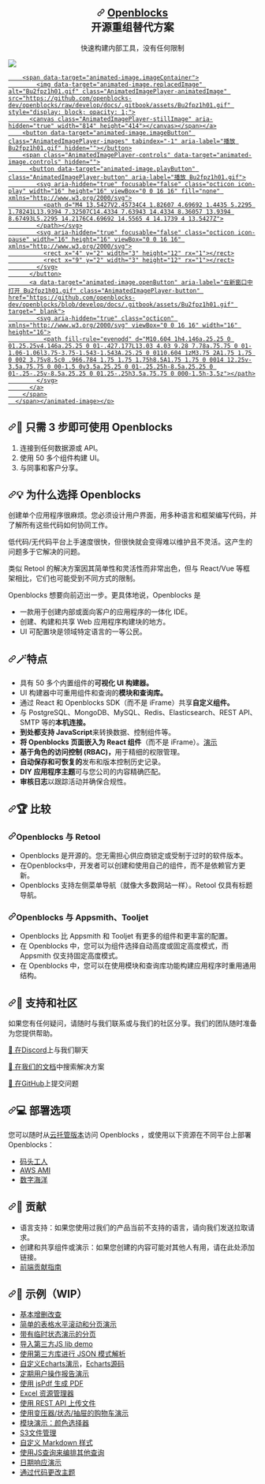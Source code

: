 <div class="Box-sc-g0xbh4-0 bJMeLZ js-snippet-clipboard-copy-unpositioned" data-hpc="true"><article class="markdown-body entry-content container-lg" itemprop="text"><div align="center" dir="auto">
<h1 tabindex="-1" dir="auto"><a id="user-content-----openblocks----the-open-source-retool-alternative" class="anchor" aria-hidden="true" tabindex="-1" href="#----openblocks----the-open-source-retool-alternative"><svg class="octicon octicon-link" viewBox="0 0 16 16" version="1.1" width="16" height="16" aria-hidden="true"><path d="m7.775 3.275 1.25-1.25a3.5 3.5 0 1 1 4.95 4.95l-2.5 2.5a3.5 3.5 0 0 1-4.95 0 .751.751 0 0 1 .018-1.042.751.751 0 0 1 1.042-.018 1.998 1.998 0 0 0 2.83 0l2.5-2.5a2.002 2.002 0 0 0-2.83-2.83l-1.25 1.25a.751.751 0 0 1-1.042-.018.751.751 0 0 1-.018-1.042Zm-4.69 9.64a1.998 1.998 0 0 0 2.83 0l1.25-1.25a.751.751 0 0 1 1.042.018.751.751 0 0 1 .018 1.042l-1.25 1.25a3.5 3.5 0 1 1-4.95-4.95l2.5-2.5a3.5 3.5 0 0 1 4.95 0 .751.751 0 0 1-.018 1.042.751.751 0 0 1-1.042.018 1.998 1.998 0 0 0-2.83 0l-2.5 2.5a1.998 1.998 0 0 0 0 2.83Z"></path></svg></a>
    <b><a href="https://openblocks.dev/" rel="nofollow"><font style="vertical-align: inherit;"><font style="vertical-align: inherit;">Openblocks</font></font></a></b><br><font style="vertical-align: inherit;"><font style="vertical-align: inherit;">
    开源重组替代方案
</font></font></h1>
<p dir="auto"><font style="vertical-align: inherit;"><font style="vertical-align: inherit;">
    快速构建内部工具，没有任何限制
</font></font></p>
</div>
<p dir="auto"><animated-image data-catalyst=""><a target="_blank" rel="noopener noreferrer" href="/openblocks-dev/openblocks/blob/develop/docs/.gitbook/assets/Bu2fpz1h01.gif" data-target="animated-image.originalLink"><img src="/openblocks-dev/openblocks/raw/develop/docs/.gitbook/assets/Bu2fpz1h01.gif" style="max-width: 100%; display: inline-block;" data-target="animated-image.originalImage"></a>
      <span class="AnimatedImagePlayer" data-target="animated-image.player" hidden="">
        <a data-target="animated-image.replacedLink" class="AnimatedImagePlayer-images" href="https://github.com/openblocks-dev/openblocks/blob/develop/docs/.gitbook/assets/Bu2fpz1h01.gif" target="_blank">
          
        <span data-target="animated-image.imageContainer">
            <img data-target="animated-image.replacedImage" alt="Bu2fpz1h01.gif" class="AnimatedImagePlayer-animatedImage" src="https://github.com/openblocks-dev/openblocks/raw/develop/docs/.gitbook/assets/Bu2fpz1h01.gif" style="display: block; opacity: 1;">
          <canvas class="AnimatedImagePlayer-stillImage" aria-hidden="true" width="814" height="414"></canvas></span></a>
        <button data-target="animated-image.imageButton" class="AnimatedImagePlayer-images" tabindex="-1" aria-label="播放 Bu2fpz1h01.gif" hidden=""></button>
        <span class="AnimatedImagePlayer-controls" data-target="animated-image.controls" hidden="">
          <button data-target="animated-image.playButton" class="AnimatedImagePlayer-button" aria-label="播放 Bu2fpz1h01.gif">
            <svg aria-hidden="true" focusable="false" class="octicon icon-play" width="16" height="16" viewBox="0 0 16 16" fill="none" xmlns="http://www.w3.org/2000/svg">
              <path d="M4 13.5427V2.45734C4 1.82607 4.69692 1.4435 5.2295 1.78241L13.9394 7.32507C14.4334 7.63943 14.4334 8.36057 13.9394 8.67493L5.2295 14.2176C4.69692 14.5565 4 14.1739 4 13.5427Z">
            </path></svg>
            <svg aria-hidden="true" focusable="false" class="octicon icon-pause" width="16" height="16" viewBox="0 0 16 16" xmlns="http://www.w3.org/2000/svg">
              <rect x="4" y="2" width="3" height="12" rx="1"></rect>
              <rect x="9" y="2" width="3" height="12" rx="1"></rect>
            </svg>
          </button>
          <a data-target="animated-image.openButton" aria-label="在新窗口中打开 Bu2fpz1h01.gif" class="AnimatedImagePlayer-button" href="https://github.com/openblocks-dev/openblocks/blob/develop/docs/.gitbook/assets/Bu2fpz1h01.gif" target="_blank">
            <svg aria-hidden="true" class="octicon" xmlns="http://www.w3.org/2000/svg" viewBox="0 0 16 16" width="16" height="16">
              <path fill-rule="evenodd" d="M10.604 1h4.146a.25.25 0 01.25.25v4.146a.25.25 0 01-.427.177L13.03 4.03 9.28 7.78a.75.75 0 01-1.06-1.06l3.75-3.75-1.543-1.543A.25.25 0 0110.604 1zM3.75 2A1.75 1.75 0 002 3.75v8.5c0 .966.784 1.75 1.75 1.75h8.5A1.75 1.75 0 0014 12.25v-3.5a.75.75 0 00-1.5 0v3.5a.25.25 0 01-.25.25h-8.5a.25.25 0 01-.25-.25v-8.5a.25.25 0 01.25-.25h3.5a.75.75 0 000-1.5h-3.5z"></path>
            </svg>
          </a>
        </span>
      </span></animated-image></p>
<h2 tabindex="-1" dir="auto"><a id="user-content--use-openblocks-in-3-steps" class="anchor" aria-hidden="true" tabindex="-1" href="#-use-openblocks-in-3-steps"><svg class="octicon octicon-link" viewBox="0 0 16 16" version="1.1" width="16" height="16" aria-hidden="true"><path d="m7.775 3.275 1.25-1.25a3.5 3.5 0 1 1 4.95 4.95l-2.5 2.5a3.5 3.5 0 0 1-4.95 0 .751.751 0 0 1 .018-1.042.751.751 0 0 1 1.042-.018 1.998 1.998 0 0 0 2.83 0l2.5-2.5a2.002 2.002 0 0 0-2.83-2.83l-1.25 1.25a.751.751 0 0 1-1.042-.018.751.751 0 0 1-.018-1.042Zm-4.69 9.64a1.998 1.998 0 0 0 2.83 0l1.25-1.25a.751.751 0 0 1 1.042.018.751.751 0 0 1 .018 1.042l-1.25 1.25a3.5 3.5 0 1 1-4.95-4.95l2.5-2.5a3.5 3.5 0 0 1 4.95 0 .751.751 0 0 1-.018 1.042.751.751 0 0 1-1.042.018 1.998 1.998 0 0 0-2.83 0l-2.5 2.5a1.998 1.998 0 0 0 0 2.83Z"></path></svg></a><font style="vertical-align: inherit;"><font style="vertical-align: inherit;">📢 只需 3 步即可使用 Openblocks</font></font></h2>
<ol dir="auto">
<li><font style="vertical-align: inherit;"><font style="vertical-align: inherit;">连接到任何数据源或 API。</font></font></li>
<li><font style="vertical-align: inherit;"><font style="vertical-align: inherit;">使用 50 多个组件构建 UI。</font></font></li>
<li><font style="vertical-align: inherit;"><font style="vertical-align: inherit;">与同事和客户分享。</font></font></li>
</ol>
<h2 tabindex="-1" dir="auto"><a id="user-content--why-openblocks" class="anchor" aria-hidden="true" tabindex="-1" href="#-why-openblocks"><svg class="octicon octicon-link" viewBox="0 0 16 16" version="1.1" width="16" height="16" aria-hidden="true"><path d="m7.775 3.275 1.25-1.25a3.5 3.5 0 1 1 4.95 4.95l-2.5 2.5a3.5 3.5 0 0 1-4.95 0 .751.751 0 0 1 .018-1.042.751.751 0 0 1 1.042-.018 1.998 1.998 0 0 0 2.83 0l2.5-2.5a2.002 2.002 0 0 0-2.83-2.83l-1.25 1.25a.751.751 0 0 1-1.042-.018.751.751 0 0 1-.018-1.042Zm-4.69 9.64a1.998 1.998 0 0 0 2.83 0l1.25-1.25a.751.751 0 0 1 1.042.018.751.751 0 0 1 .018 1.042l-1.25 1.25a3.5 3.5 0 1 1-4.95-4.95l2.5-2.5a3.5 3.5 0 0 1 4.95 0 .751.751 0 0 1-.018 1.042.751.751 0 0 1-1.042.018 1.998 1.998 0 0 0-2.83 0l-2.5 2.5a1.998 1.998 0 0 0 0 2.83Z"></path></svg></a><font style="vertical-align: inherit;"><font style="vertical-align: inherit;">💡 为什么选择 Openblocks</font></font></h2>
<p dir="auto"><font style="vertical-align: inherit;"><font style="vertical-align: inherit;">创建单个应用程序很麻烦。</font><font style="vertical-align: inherit;">您必须设计用户界面，用多种语言和框架编写代码，并了解所有这些代码如何协同工作。</font></font></p>
<p dir="auto"><font style="vertical-align: inherit;"><font style="vertical-align: inherit;">低代码/无代码平台上手速度很快，但很快就会变得难以维护且不灵活。</font><font style="vertical-align: inherit;">这产生的问题多于它解决的问题。</font></font></p>
<p dir="auto"><font style="vertical-align: inherit;"><font style="vertical-align: inherit;">类似 Retool 的解决方案因其简单性和灵活性而非常出色，但与 React/Vue 等框架相比，它们也可能受到不同方式的限制。</font></font></p>
<p dir="auto"><font style="vertical-align: inherit;"><font style="vertical-align: inherit;">Openblocks 想要向前迈出一步。</font><font style="vertical-align: inherit;">更具体地说，Openblocks 是</font></font></p>
<ul dir="auto">
<li><font style="vertical-align: inherit;"><font style="vertical-align: inherit;">一款用于创建内部或面向客户的应用程序的一体化 IDE。</font></font></li>
<li><font style="vertical-align: inherit;"><font style="vertical-align: inherit;">创建、构建和共享 Web 应用程序构建块的地方。</font></font></li>
<li><font style="vertical-align: inherit;"><font style="vertical-align: inherit;">UI 可配置块是领域特定语言的一等公民。</font></font></li>
</ul>
<h2 tabindex="-1" dir="auto"><a id="user-content--features" class="anchor" aria-hidden="true" tabindex="-1" href="#-features"><svg class="octicon octicon-link" viewBox="0 0 16 16" version="1.1" width="16" height="16" aria-hidden="true"><path d="m7.775 3.275 1.25-1.25a3.5 3.5 0 1 1 4.95 4.95l-2.5 2.5a3.5 3.5 0 0 1-4.95 0 .751.751 0 0 1 .018-1.042.751.751 0 0 1 1.042-.018 1.998 1.998 0 0 0 2.83 0l2.5-2.5a2.002 2.002 0 0 0-2.83-2.83l-1.25 1.25a.751.751 0 0 1-1.042-.018.751.751 0 0 1-.018-1.042Zm-4.69 9.64a1.998 1.998 0 0 0 2.83 0l1.25-1.25a.751.751 0 0 1 1.042.018.751.751 0 0 1 .018 1.042l-1.25 1.25a3.5 3.5 0 1 1-4.95-4.95l2.5-2.5a3.5 3.5 0 0 1 4.95 0 .751.751 0 0 1-.018 1.042.751.751 0 0 1-1.042.018 1.998 1.998 0 0 0-2.83 0l-2.5 2.5a1.998 1.998 0 0 0 0 2.83Z"></path></svg></a><font style="vertical-align: inherit;"><font style="vertical-align: inherit;">🪄特点</font></font></h2>
<ul dir="auto">
<li><strong><font style="vertical-align: inherit;"></font></strong><font style="vertical-align: inherit;"><font style="vertical-align: inherit;">具有 50 多个内置组件的</font><strong><font style="vertical-align: inherit;">可视化 UI 构建器。</font></strong></font></li>
<li><strong><font style="vertical-align: inherit;"></font></strong><font style="vertical-align: inherit;"><font style="vertical-align: inherit;">UI 构建器中可重用组件和查询的</font><strong><font style="vertical-align: inherit;">模块和查询库。</font></strong></font></li>
<li><strong><font style="vertical-align: inherit;"></font></strong><font style="vertical-align: inherit;"><font style="vertical-align: inherit;">通过 React 和 Openblocks SDK（而不是 iFrame）共享</font><strong><font style="vertical-align: inherit;">自定义组件。</font></strong></font></li>
<li><strong><font style="vertical-align: inherit;"></font></strong><font style="vertical-align: inherit;"><font style="vertical-align: inherit;">与 PostgreSQL、MongoDB、MySQL、Redis、Elasticsearch、REST API、SMTP 等的</font><strong><font style="vertical-align: inherit;">本机连接。</font></strong></font></li>
<li><strong><font style="vertical-align: inherit;"><font style="vertical-align: inherit;">到处都支持 JavaScript</font></font></strong><font style="vertical-align: inherit;"><font style="vertical-align: inherit;">来转换数据、控制组件等。</font></font></li>
<li><strong><font style="vertical-align: inherit;"><font style="vertical-align: inherit;">将 Openblocks 页面嵌入为 React 组件</font></font></strong><font style="vertical-align: inherit;"><font style="vertical-align: inherit;">（而不是 iFrame）。</font></font><a href="https://github.com/openblocks-dev/openblocks-sdk-demo"><font style="vertical-align: inherit;"><font style="vertical-align: inherit;">演示</font></font></a></li>
<li><strong><font style="vertical-align: inherit;"><font style="vertical-align: inherit;">基于角色的访问控制 (RBAC)，</font></font></strong><font style="vertical-align: inherit;"><font style="vertical-align: inherit;">用于精细的权限管理。</font></font></li>
<li><strong><font style="vertical-align: inherit;"><font style="vertical-align: inherit;">自动保存和可恢复的</font></font></strong><font style="vertical-align: inherit;"><font style="vertical-align: inherit;">发布和版本控制历史记录。</font></font></li>
<li><strong><font style="vertical-align: inherit;"><font style="vertical-align: inherit;">DIY 应用程序主题</font></font></strong><font style="vertical-align: inherit;"><font style="vertical-align: inherit;">可与您公司的内容精确匹配。</font></font></li>
<li><strong><font style="vertical-align: inherit;"><font style="vertical-align: inherit;">审核日志</font></font></strong><font style="vertical-align: inherit;"><font style="vertical-align: inherit;">以跟踪活动并确保合规性。</font></font></li>
</ul>
<h2 tabindex="-1" dir="auto"><a id="user-content--comparisons" class="anchor" aria-hidden="true" tabindex="-1" href="#-comparisons"><svg class="octicon octicon-link" viewBox="0 0 16 16" version="1.1" width="16" height="16" aria-hidden="true"><path d="m7.775 3.275 1.25-1.25a3.5 3.5 0 1 1 4.95 4.95l-2.5 2.5a3.5 3.5 0 0 1-4.95 0 .751.751 0 0 1 .018-1.042.751.751 0 0 1 1.042-.018 1.998 1.998 0 0 0 2.83 0l2.5-2.5a2.002 2.002 0 0 0-2.83-2.83l-1.25 1.25a.751.751 0 0 1-1.042-.018.751.751 0 0 1-.018-1.042Zm-4.69 9.64a1.998 1.998 0 0 0 2.83 0l1.25-1.25a.751.751 0 0 1 1.042.018.751.751 0 0 1 .018 1.042l-1.25 1.25a3.5 3.5 0 1 1-4.95-4.95l2.5-2.5a3.5 3.5 0 0 1 4.95 0 .751.751 0 0 1-.018 1.042.751.751 0 0 1-1.042.018 1.998 1.998 0 0 0-2.83 0l-2.5 2.5a1.998 1.998 0 0 0 0 2.83Z"></path></svg></a><font style="vertical-align: inherit;"><font style="vertical-align: inherit;">🏆 比较</font></font></h2>
<h3 tabindex="-1" dir="auto"><a id="user-content-openblocks-vs-retool" class="anchor" aria-hidden="true" tabindex="-1" href="#openblocks-vs-retool"><svg class="octicon octicon-link" viewBox="0 0 16 16" version="1.1" width="16" height="16" aria-hidden="true"><path d="m7.775 3.275 1.25-1.25a3.5 3.5 0 1 1 4.95 4.95l-2.5 2.5a3.5 3.5 0 0 1-4.95 0 .751.751 0 0 1 .018-1.042.751.751 0 0 1 1.042-.018 1.998 1.998 0 0 0 2.83 0l2.5-2.5a2.002 2.002 0 0 0-2.83-2.83l-1.25 1.25a.751.751 0 0 1-1.042-.018.751.751 0 0 1-.018-1.042Zm-4.69 9.64a1.998 1.998 0 0 0 2.83 0l1.25-1.25a.751.751 0 0 1 1.042.018.751.751 0 0 1 .018 1.042l-1.25 1.25a3.5 3.5 0 1 1-4.95-4.95l2.5-2.5a3.5 3.5 0 0 1 4.95 0 .751.751 0 0 1-.018 1.042.751.751 0 0 1-1.042.018 1.998 1.998 0 0 0-2.83 0l-2.5 2.5a1.998 1.998 0 0 0 0 2.83Z"></path></svg></a><font style="vertical-align: inherit;"><font style="vertical-align: inherit;">Openblocks 与 Retool</font></font></h3>
<ul dir="auto">
<li><font style="vertical-align: inherit;"><font style="vertical-align: inherit;">Openblocks 是开源的。</font><font style="vertical-align: inherit;">您无需担心供应商锁定或受制于过时的软件版本。</font></font></li>
<li><font style="vertical-align: inherit;"><font style="vertical-align: inherit;">在Openblocks中，开发者可以创建和使用自己的组件，而不是依赖官方更新。</font></font></li>
<li><font style="vertical-align: inherit;"><font style="vertical-align: inherit;">Openblocks 支持左侧菜单导航（就像大多数网站一样）。</font><font style="vertical-align: inherit;">Retool 仅具有标题导航。</font></font></li>
</ul>
<h3 tabindex="-1" dir="auto"><a id="user-content-openblocks-vs-appsmith-tooljet" class="anchor" aria-hidden="true" tabindex="-1" href="#openblocks-vs-appsmith-tooljet"><svg class="octicon octicon-link" viewBox="0 0 16 16" version="1.1" width="16" height="16" aria-hidden="true"><path d="m7.775 3.275 1.25-1.25a3.5 3.5 0 1 1 4.95 4.95l-2.5 2.5a3.5 3.5 0 0 1-4.95 0 .751.751 0 0 1 .018-1.042.751.751 0 0 1 1.042-.018 1.998 1.998 0 0 0 2.83 0l2.5-2.5a2.002 2.002 0 0 0-2.83-2.83l-1.25 1.25a.751.751 0 0 1-1.042-.018.751.751 0 0 1-.018-1.042Zm-4.69 9.64a1.998 1.998 0 0 0 2.83 0l1.25-1.25a.751.751 0 0 1 1.042.018.751.751 0 0 1 .018 1.042l-1.25 1.25a3.5 3.5 0 1 1-4.95-4.95l2.5-2.5a3.5 3.5 0 0 1 4.95 0 .751.751 0 0 1-.018 1.042.751.751 0 0 1-1.042.018 1.998 1.998 0 0 0-2.83 0l-2.5 2.5a1.998 1.998 0 0 0 0 2.83Z"></path></svg></a><font style="vertical-align: inherit;"><font style="vertical-align: inherit;">Openblocks 与 Appsmith、Tooljet</font></font></h3>
<ul dir="auto">
<li><font style="vertical-align: inherit;"><font style="vertical-align: inherit;">Openblocks 比 Appsmith 和 Tooljet 有更多的组件和更丰富的配置。</font></font></li>
<li><font style="vertical-align: inherit;"><font style="vertical-align: inherit;">在 Openblocks 中，您可以为组件选择自动高度或固定高度模式，而 Appsmith 仅支持固定高度模式。</font></font></li>
<li><font style="vertical-align: inherit;"><font style="vertical-align: inherit;">在 Openblocks 中，您可以在使用模块和查询库功能构建应用程序时重用通用结构。</font></font></li>
</ul>
<h2 tabindex="-1" dir="auto"><a id="user-content--support-and-community" class="anchor" aria-hidden="true" tabindex="-1" href="#-support-and-community"><svg class="octicon octicon-link" viewBox="0 0 16 16" version="1.1" width="16" height="16" aria-hidden="true"><path d="m7.775 3.275 1.25-1.25a3.5 3.5 0 1 1 4.95 4.95l-2.5 2.5a3.5 3.5 0 0 1-4.95 0 .751.751 0 0 1 .018-1.042.751.751 0 0 1 1.042-.018 1.998 1.998 0 0 0 2.83 0l2.5-2.5a2.002 2.002 0 0 0-2.83-2.83l-1.25 1.25a.751.751 0 0 1-1.042-.018.751.751 0 0 1-.018-1.042Zm-4.69 9.64a1.998 1.998 0 0 0 2.83 0l1.25-1.25a.751.751 0 0 1 1.042.018.751.751 0 0 1 .018 1.042l-1.25 1.25a3.5 3.5 0 1 1-4.95-4.95l2.5-2.5a3.5 3.5 0 0 1 4.95 0 .751.751 0 0 1-.018 1.042.751.751 0 0 1-1.042.018 1.998 1.998 0 0 0-2.83 0l-2.5 2.5a1.998 1.998 0 0 0 0 2.83Z"></path></svg></a><font style="vertical-align: inherit;"><font style="vertical-align: inherit;">👐 支持和社区</font></font></h2>
<p dir="auto"><font style="vertical-align: inherit;"><font style="vertical-align: inherit;">如果您有任何疑问，请随时与我们联系或与我们的社区分享。</font><font style="vertical-align: inherit;">我们的团队随时准备为您提供帮助。</font></font></p>
<p dir="auto"><font style="vertical-align: inherit;"><a href="https://discord.com/invite/z5W2YHXdtt" rel="nofollow"><font style="vertical-align: inherit;">📮 在Discord</font></a><font style="vertical-align: inherit;">上与我们聊天</font></font><a href="https://discord.com/invite/z5W2YHXdtt" rel="nofollow"><font style="vertical-align: inherit;"></font></a></p>
<p dir="auto"><font style="vertical-align: inherit;"><a href="https://docs.openblocks.dev/" rel="nofollow"><font style="vertical-align: inherit;">📑 在我们的文档</font></a><font style="vertical-align: inherit;">中搜索解决方案</font></font><a href="https://docs.openblocks.dev/" rel="nofollow"><font style="vertical-align: inherit;"></font></a></p>
<p dir="auto"><font style="vertical-align: inherit;"><a href="https://github.com/openblocks-dev/openblocks/issues"><font style="vertical-align: inherit;">🔎 在GitHub</font></a><font style="vertical-align: inherit;">上提交问题</font></font><a href="https://github.com/openblocks-dev/openblocks/issues"><font style="vertical-align: inherit;"></font></a></p>
<h2 tabindex="-1" dir="auto"><a id="user-content--deployment-options" class="anchor" aria-hidden="true" tabindex="-1" href="#-deployment-options"><svg class="octicon octicon-link" viewBox="0 0 16 16" version="1.1" width="16" height="16" aria-hidden="true"><path d="m7.775 3.275 1.25-1.25a3.5 3.5 0 1 1 4.95 4.95l-2.5 2.5a3.5 3.5 0 0 1-4.95 0 .751.751 0 0 1 .018-1.042.751.751 0 0 1 1.042-.018 1.998 1.998 0 0 0 2.83 0l2.5-2.5a2.002 2.002 0 0 0-2.83-2.83l-1.25 1.25a.751.751 0 0 1-1.042-.018.751.751 0 0 1-.018-1.042Zm-4.69 9.64a1.998 1.998 0 0 0 2.83 0l1.25-1.25a.751.751 0 0 1 1.042.018.751.751 0 0 1 .018 1.042l-1.25 1.25a3.5 3.5 0 1 1-4.95-4.95l2.5-2.5a3.5 3.5 0 0 1 4.95 0 .751.751 0 0 1-.018 1.042.751.751 0 0 1-1.042.018 1.998 1.998 0 0 0-2.83 0l-2.5 2.5a1.998 1.998 0 0 0 0 2.83Z"></path></svg></a><font style="vertical-align: inherit;"><font style="vertical-align: inherit;">💻 部署选项</font></font></h2>
<p dir="auto"><font style="vertical-align: inherit;"><font style="vertical-align: inherit;">您可以随时从</font></font><a href="https://cloud.openblocks.dev/" rel="nofollow"><font style="vertical-align: inherit;"><font style="vertical-align: inherit;">云托管版本</font></font></a><font style="vertical-align: inherit;"><font style="vertical-align: inherit;">访问 Openblocks ，或使用以下资源在不同平台上部署 Openblocks：</font></font></p>
<ul dir="auto">
<li><a href="https://docs.openblocks.dev/self-hosting" rel="nofollow"><font style="vertical-align: inherit;"><font style="vertical-align: inherit;">码头工人</font></font></a></li>
<li><a href="https://docs.openblocks.dev/self-hosting/aws-ami" rel="nofollow"><font style="vertical-align: inherit;"><font style="vertical-align: inherit;">AWS AMI</font></font></a></li>
<li><a href="https://docs.openblocks.dev/self-hosting/digitalocean" rel="nofollow"><font style="vertical-align: inherit;"><font style="vertical-align: inherit;">数字海洋</font></font></a></li>
</ul>
<h2 tabindex="-1" dir="auto"><a id="user-content--contributing" class="anchor" aria-hidden="true" tabindex="-1" href="#-contributing"><svg class="octicon octicon-link" viewBox="0 0 16 16" version="1.1" width="16" height="16" aria-hidden="true"><path d="m7.775 3.275 1.25-1.25a3.5 3.5 0 1 1 4.95 4.95l-2.5 2.5a3.5 3.5 0 0 1-4.95 0 .751.751 0 0 1 .018-1.042.751.751 0 0 1 1.042-.018 1.998 1.998 0 0 0 2.83 0l2.5-2.5a2.002 2.002 0 0 0-2.83-2.83l-1.25 1.25a.751.751 0 0 1-1.042-.018.751.751 0 0 1-.018-1.042Zm-4.69 9.64a1.998 1.998 0 0 0 2.83 0l1.25-1.25a.751.751 0 0 1 1.042.018.751.751 0 0 1 .018 1.042l-1.25 1.25a3.5 3.5 0 1 1-4.95-4.95l2.5-2.5a3.5 3.5 0 0 1 4.95 0 .751.751 0 0 1-.018 1.042.751.751 0 0 1-1.042.018 1.998 1.998 0 0 0-2.83 0l-2.5 2.5a1.998 1.998 0 0 0 0 2.83Z"></path></svg></a><font style="vertical-align: inherit;"><font style="vertical-align: inherit;">💪 贡献</font></font></h2>
<ul dir="auto">
<li><font style="vertical-align: inherit;"><font style="vertical-align: inherit;">语言支持：如果您使用过我们的产品当前不支持的语言，请向我们发送拉取请求。</font></font></li>
<li><font style="vertical-align: inherit;"><font style="vertical-align: inherit;">创建和共享组件或演示：如果您创建的内容可能对其他人有用，请在此处添加链接。</font></font></li>
<li><a href="https://github.com/openblocks-dev/openblocks/tree/develop/client"><font style="vertical-align: inherit;"><font style="vertical-align: inherit;">前端贡献指南</font></font></a></li>
</ul>
<h2 tabindex="-1" dir="auto"><a id="user-content--exampleswip" class="anchor" aria-hidden="true" tabindex="-1" href="#-exampleswip"><svg class="octicon octicon-link" viewBox="0 0 16 16" version="1.1" width="16" height="16" aria-hidden="true"><path d="m7.775 3.275 1.25-1.25a3.5 3.5 0 1 1 4.95 4.95l-2.5 2.5a3.5 3.5 0 0 1-4.95 0 .751.751 0 0 1 .018-1.042.751.751 0 0 1 1.042-.018 1.998 1.998 0 0 0 2.83 0l2.5-2.5a2.002 2.002 0 0 0-2.83-2.83l-1.25 1.25a.751.751 0 0 1-1.042-.018.751.751 0 0 1-.018-1.042Zm-4.69 9.64a1.998 1.998 0 0 0 2.83 0l1.25-1.25a.751.751 0 0 1 1.042.018.751.751 0 0 1 .018 1.042l-1.25 1.25a3.5 3.5 0 1 1-4.95-4.95l2.5-2.5a3.5 3.5 0 0 1 4.95 0 .751.751 0 0 1-.018 1.042.751.751 0 0 1-1.042.018 1.998 1.998 0 0 0-2.83 0l-2.5 2.5a1.998 1.998 0 0 0 0 2.83Z"></path></svg></a><font style="vertical-align: inherit;"><font style="vertical-align: inherit;">📝 示例（WIP）</font></font></h2>
<ul dir="auto">
<li><a href="https://cloud.openblocks.dev/apps/6374b8dbc23a1103804cc23e/view" rel="nofollow"><font style="vertical-align: inherit;"><font style="vertical-align: inherit;">基本增删改查</font></font></a></li>
<li><a href="https://cloud.openblocks.dev/apps/6377695dc54c5224c70e9770/view" rel="nofollow"><font style="vertical-align: inherit;"><font style="vertical-align: inherit;">简单的表格水平滚动和分页演示</font></font></a></li>
<li><a href="https://cloud.openblocks.dev/apps/6379cdd9f02c6e6ecc1d37ff/view" rel="nofollow"><font style="vertical-align: inherit;"><font style="vertical-align: inherit;">带有临时状态演示的分页</font></font></a></li>
<li><a href="https://cloud.openblocks.dev/apps/637a1797c54c5224c70efed3/view" rel="nofollow"><font style="vertical-align: inherit;"><font style="vertical-align: inherit;">导入第三方JS lib demo</font></font></a></li>
<li><a href="https://cloud.openblocks.dev/apps/638dc95c75cfb658566143c5/view" rel="nofollow"><font style="vertical-align: inherit;"><font style="vertical-align: inherit;">使用第三方库进行 JSON 模式解析</font></font></a></li>
<li><a href="https://cloud.openblocks.dev/apps/63779dd6c54c5224c70ea537/view" rel="nofollow"><font style="vertical-align: inherit;"><font style="vertical-align: inherit;">自定义Echarts演示</font></font></a><font style="vertical-align: inherit;"><font style="vertical-align: inherit;">，</font></font><a href="https://echarts.apache.org/examples/en/editor.html?c=area-stack" rel="nofollow"><font style="vertical-align: inherit;"><font style="vertical-align: inherit;">Echarts源码</font></font></a></li>
<li><a href="https://cloud.openblocks.dev/apps/637f38daa899fe1ffcb17f0b/view" rel="nofollow"><font style="vertical-align: inherit;"><font style="vertical-align: inherit;">定期用户操作报告演示</font></font></a></li>
<li><a href="https://cloud.openblocks.dev/apps/6388610b0a254922d92e3882/view" rel="nofollow"><font style="vertical-align: inherit;"><font style="vertical-align: inherit;">使用 jsPdf 生成 PDF</font></font></a></li>
<li><a href="https://cloud.openblocks.dev/apps/6392ff5d51cd8a59114b0c2c/view" rel="nofollow"><font style="vertical-align: inherit;"><font style="vertical-align: inherit;">Excel 资源管理器</font></font></a></li>
<li><a href="https://cloud.openblocks.dev/apps/63a2651e660ad97d59eb4a51/view" rel="nofollow"><font style="vertical-align: inherit;"><font style="vertical-align: inherit;">使用 REST API 上传文件</font></font></a></li>
<li><a href="https://cloud.openblocks.dev/apps/63a422a344075b798fe3ae06/view" rel="nofollow"><font style="vertical-align: inherit;"><font style="vertical-align: inherit;">使用变压器/状态/抽屉的购物车演示</font></font></a></li>
<li><a href="https://cloud.openblocks.dev/apps/63a58f1e85d4cb49cebad1d4/view" rel="nofollow"><font style="vertical-align: inherit;"><font style="vertical-align: inherit;">模块演示：颜色选择器</font></font></a></li>
<li><a href="https://cloud.openblocks.dev/apps/63c7aa55686c4f301cf4d755/view" rel="nofollow"><font style="vertical-align: inherit;"><font style="vertical-align: inherit;">S3文件管理</font></font></a></li>
<li><a href="https://cloud.openblocks.dev/apps/63c8bdb9de760726cd253c90/view" rel="nofollow"><font style="vertical-align: inherit;"><font style="vertical-align: inherit;">自定义 Markdown 样式</font></font></a></li>
<li><a href="https://cloud.openblocks.dev/apps/63c8fb1e0279b679be2b5a09/view" rel="nofollow"><font style="vertical-align: inherit;"><font style="vertical-align: inherit;">使用JS查询来编排其他查询</font></font></a></li>
<li><a href="https://cloud.openblocks.dev/apps/63f84d23f5f6f66102fedf81/view" rel="nofollow"><font style="vertical-align: inherit;"><font style="vertical-align: inherit;">日期响应演示</font></font></a></li>
<li><a href="https://cloud.openblocks.dev/apps/63f84ca9f5f6f66102fedf3b/view" rel="nofollow"><font style="vertical-align: inherit;"><font style="vertical-align: inherit;">通过代码更改主题</font></font></a></li>
</ul>
</article></div>
